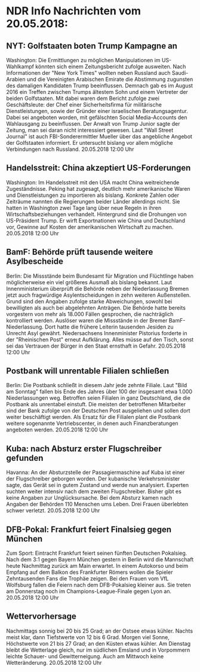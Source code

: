 # NDR Info Nachrichten vom 20.05.2018:


## NYT: Golfstaaten boten Trump Kampagne an
Washington: Die Ermittlungen zu möglichen Manipulationen im US-Wahlkampf könnten sich einem Zeitungsbericht zufolge ausweiten. Nach Informationen der "New York Times" wollten neben Russland auch Saudi-Arabien und die Vereinigten Arabischen Emirate die Abstimmung zugunsten des damaligen Kandidaten Trump beeinflussen. Demnach gab es im August 2016 ein Treffen zwischen Trumps ältestem Sohn und einem Vertreter der beiden Golfstaaten. Mit dabei waren dem Bericht zufolge zwei Geschäftsleute: der Chef einer Sicherheitsfirma für militärische Dienstleistungen, sowie der Gründer einer israelischen Beratungsagentur. Dabei sei angeboten worden, mit gefälschten Social Media-Accounts den Wahlausgang zu beeinflussen. Der Anwalt von Trump Junior sagte der Zeitung, man sei daran nicht interessiert gewesen. Laut "Wall Street Journal" ist auch FBI-Sonderermittler Mueller über das angebliche Angebot der Golfstaaten informiert. Er untersucht bislang vor allem mögliche Verbindungen nach Russland. 20.05.2018 12:00 Uhr 

## Handelsstreit: China akzeptiert US-Forderungen
Washington: Im Handelsstreit mit den USA macht China weitreichende Zugeständnisse. Peking hat zugesagt, deutlich mehr amerikanische Waren und Dienstleistungen zu importieren als bislang. Konkrete Zahlen oder Zeiträume nannten die Regierungen beider Länder allerdings nicht. Sie hatten in Washington zwei Tage lang über neue Regeln in ihren Wirtschaftsbeziehungen verhandelt. Hintergrund sind die Drohungen von US-Präsident Trump. Er wirft Exportnationen wie China und Deutschland vor, Gewinne auf Kosten der amerikanischen Wirtschaft zu machen. 20.05.2018 12:00 Uhr 

## BamF: Behörde prüft tausende weitere Asylbescheide
Berlin: Die Missstände beim Bundesamt für Migration und Flüchtlinge haben möglicherweise ein viel größeres Ausmaß als bislang bekannt. Laut Innenministerium überprüft die Behörde neben der Niederlassung Bremen jetzt auch fragwürdige Asylentscheidungen in zehn weiteren Außenstellen. Grund sind den Angaben zufolge starke Abweichungen, sowohl bei bewilligten als auch bei abgelehnten Anträgen. Die Behörde hatte bereits vorgestern von mehr als 18.000 Fällen gesprochen, die nachträglich kontrolliert werden. Auslöser waren die Missstände in der Bremer BamF-Niederlassung. Dort hatte die frühere Leiterin tausenden Jesiden zu Unrecht Asyl gewährt. Niedersachsens Innenminister Pistorius forderte in der "Rheinischen Post" erneut Aufklärung. Alles müsse auf den Tisch, sonst sei das Vertrauen der Bürger in den Staat ernsthaft in Gefahr. 20.05.2018 12:00 Uhr 

## Postbank will unrentable Filialen schließen
Berlin: Die Postbank schließt in diesem Jahr jede zehnte Filiale. Laut "Bild am Sonntag" fallen bis Ende des Jahres über 100 der insgesamt etwa 1.000 Niederlassungen weg. Betroffen seien Filialen in ganz Deutschland, die die Postbank als unrentabel einstuft. Die meisten der betroffenen Mitarbeiter sind der Bank zufolge von der Deutschen Post ausgeliehen und sollen dort weiter beschäftigt werden. Als Ersatz für die Filialen plant die Postbank weitere sogenannte Vertriebscenter, in denen auch Finanzberatungen angeboten werden. 20.05.2018 12:00 Uhr 

## Kuba: nach Absturz erster Flugschreiber gefunden
Havanna: An der Absturzstelle der Passagiermaschine auf Kuba ist einer der Flugschreiber geborgen worden. Der kubanische Verkehrsminister sagte, das Gerät sei in gutem Zustand und werde nun analysiert. Experten suchten weiter intensiv nach dem zweiten Flugschreiber. Bisher gibt es keine Angaben zur Unglücksursache. Bei dem Absturz kamen nach Angaben der Behörden 110 Menschen ums Leben. Drei Frauen überlebten schwer verletzt. 20.05.2018 12:00 Uhr 

## DFB-Pokal: Frankfurt feiert Finalsieg gegen München
Zum Sport: Eintracht Frankfurt feiert seinen fünften Deutschen Pokalsieg. Nach dem 3:1 gegen Bayern München gestern in Berlin wird die Mannschaft heute Nachmittag zurück am Main erwartet. In einem Autokorso und beim Empfang auf dem Balkon des Frankfurter Römers wollen die Spieler Zehntausenden Fans die Trophäe zeigen. Bei den Frauen vom VfL Wolfsburg fallen die Feiern nach dem DFB-Pokalsieg kleiner aus. Sie treten am Donnerstag noch im Champions-League-Finale gegen Lyon an. 20.05.2018 12:00 Uhr 

## Wettervorhersage
Nachmittags sonnig bei 20 bis 25 Grad; an der Ostsee etwas kühler. Nachts meist klar, dann Tiefstwerte von 12 bis 6 Grad. Morgen viel Sonne, Höchstwerte von 21 bis 27 Grad; an den Küsten etwas kühler. Am Dienstag bleibt die Wetterlage gleich, nur im südlichen Emsland und in  Vorpommern leichte Schauer- und Gewitterneigung. Auch am Mittwoch keine Wetteränderung. 20.05.2018 12:00 Uhr 

